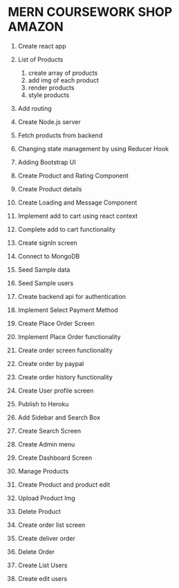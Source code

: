 # MERN COURSEWORK SHOP AMAZON

1. Create react app

2. List of Products
    1. create array of products
    2. add img of each product
    3. render products
    4. style products

3. Add routing
4. Create Node.js server
5. Fetch products from backend
6. Changing state management by using Reducer Hook
7. Adding Bootstrap UI
8. Create Product and Rating Component
9. Create Product details
10. Create Loading and Message Component
11. Implement add to cart using react context
12. Complete add to cart functionality
13. Create signIn screen
14. Connect to MongoDB
15. Seed Sample data
16. Seed Sample users
17. Create backend api for authentication
18. Implement Select Payment Method
19. Create Place Order Screen 
20. Implement Place Order functionality
21. Create order screen functionality
22. Create order by paypal
23. Create order history functionality
24. Create User profile screen
25. Publish to Heroku
26. Add Sidebar and Search Box
27. Create Search Screen
28. Create Admin menu
29. Create Dashboard Screen
30. Manage Products
31. Create Product and product edit 
32. Upload Product Img
33. Delete Product
34. Create order list screen
35. Create deliver order
36. Delete Order
37. Create List Users
38. Create edit users
